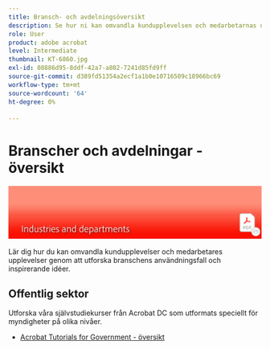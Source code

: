 ```yaml
---
title: Bransch- och avdelningsöversikt
description: Se hur ni kan omvandla kundupplevelsen och medarbetarnas upplevelser genom att utforska branschanvändningsexempel och inspirerande idéer
role: User
product: adobe acrobat
level: Intermediate
thumbnail: KT-6860.jpg
exl-id: 08886d95-8ddf-42a7-a802-7241d85fd9ff
source-git-commit: d389fd51354a2ecf1a1b0e10716509c18966bc69
workflow-type: tm+mt
source-wordcount: '64'
ht-degree: 0%

---
```


# Branscher och avdelningar - översikt

![Acrobat Industry Image](../assets/Hero-Industry.png)

Lär dig hur du kan omvandla kundupplevelser och medarbetares upplevelser genom att utforska branschens användningsfall och inspirerande idéer.

## Offentlig sektor

Utforska våra självstudiekurser från Acrobat DC som utformats speciellt för myndigheter på olika nivåer.

* [Acrobat Tutorials for Government - översikt](gov/gov-overview.md)
